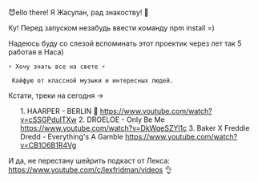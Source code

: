 😈ello there! Я Жасулан, рад знакоству! 👋

Ку! Перед запуском незабудь ввести команду npm install =)


Надеюсь буду со слезой вспоминать этот проектик через лет так 5 работая в Наса)

    ⚡ Хочу знать все на свете ⚡

     Кайфую от классной музыки и интересных людей. 
     
Кстати, треки на сегодня -> <ul>1. HAARPER - BERLIN 🙉                               https://www.youtube.com/watch?v=cSSGPduITXw
                              2. DROELOE - Only Be Me                             https://www.youtube.com/watch?v=DkWqeSZYl1c
                                3. Baker X Freddie Dredd - Everything's A Gamble   https://www.youtube.com/watch?v=CB1O6B1R4Vg</ul>
                            
И да, не перестану шейрить подкаст от Лекса:        https://www.youtube.com/c/lexfridman/videos 👌
